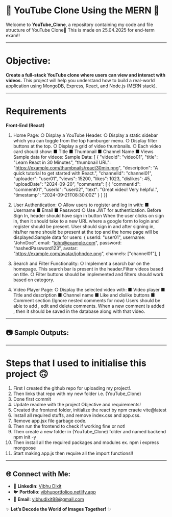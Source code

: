 # 🎨 YouTube Clone Using the MERN 🚀

Welcome to **YouTube_Clone**, a repository containing my code and file structure of YouTube Clone🌟
This is made on 25.04.2025 for end-term exam!!

---
# Objective: 
**Create a full-stack YouTube clone where users can view and interact with videos.**
This project will help you understand how to build a real-world application using MongoDB,
Express, React, and Node.js (MERN stack).

---
# Requirements
**Front-End (React)**
1. Home Page:
○ Display a YouTube Header.
○ Display a static sidebar which you can toggle from the top hamburger menu.
○ Display filter buttons at the top.
○ Display a grid of video thumbnails.
○ Each video card should show:
■ Title
■ Thumbnail
■ Channel Name
■ Views
Sample data for videos:
Sample Data:
[ { "videoId": "video01", "title": "Learn React in 30 Minutes", "thumbnail URL":
"https://example.com/thumbnails/react30min.png", "description": "A quick tutorial to get started
with React.", "channelId": "channel01", "uploader": "user01", "views": 15200, "likes": 1023,
"dislikes": 45, "uploadDate": "2024-09-20", "comments": [ { "commentId": "comment01", "userId":
"user02", "text": "Great video! Very helpful.", "timestamp": "2024-09-21T08:30:00Z" } ] }]

2. User Authentication:
○ Allow users to register and log in with:
■ Username
■ Email
■ Password
○ Use JWT for authentication.
Before Sign In, header should have sign in button
When the user clicks on sign in, then it should take to a new URL where a google form
to login and register should be present.
User should sign in and after signing in, his/her name should be present at the top and
the home page will be displayed.Sample data for users:
{ userId: "user01", username: "JohnDoe", email: "john@example.com", password:
"hashedPassword123", avatar: "https://example.com/avatar/johndoe.png", channels:
["channel01"], }

3. Search and Filter Functionality:
○ Implement a search bar on the homepage.
This search bar is present in the header.Filter videos based on title.
○ Filter buttons should be implemented and filters should work based on category.
4. Video Player Page:
○ Display the selected video with:
■ Video player
■ Title and description
■ Channel name
■ Like and dislike buttons
■ Comment section (Ignore nested comments for now)
Users should be able to add , edit and delete comments. When a new comment is added ,
then it should be saved in the database along with that video.

---
## 📷 Sample Outputs:

---
# Steps that I used to initialise this project 🙃
1. First I created the github repo for uploading my project!.
2. Then links that repo with my new folder i.e. (YouTube_Clone)
3. Done first commit
4. Update readme with the project Objective and requirements!
5. Created the frontend folder, initialize the react by npm craete vite@latest
6. Install all required stuffs, and remove index.css and app.css.
7. Remove app.jsx file garbage code.
8. Then run the frontend to check if working fine or not!
9. Then create a new folder in (YouTube_Clone) folder and named backend npm init -y
10. Then install all the required packages and modules ex. npm i express mongoose
11. Start making app.js then require all the import functions!!
---
## 🌐 Connect with Me:
- 💼 **LinkedIn**: [Vibhu Dixit](https://www.linkedin.com/in/vibhu-dixit-b42a11251/)  
- 🐦 **Portfolio**: [vibhuportfolioo.netlify.app](https://vibhuportfolioo.netlify.app/)  
- 📧 **Email**: [vibhudixit88@gmail.com](mailto:vibhudixit88@gmail.com)  

✨ **Let’s Decode the World of Images Together!** ✨

